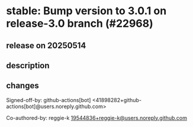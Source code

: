 # stable: Bump version to 3.0.1 on release-3.0 branch (#22968)

## release on 20250514

## description

## changes

Signed-off-by: github-actions[bot] <41898282+github-actions[bot]@users.noreply.github.com>

Co-authored-by: reggie-k <a href="mailto:19544836+reggie-k@users.noreply.github.com">19544836+reggie-k@users.noreply.github.com</a>

